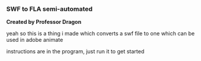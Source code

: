 ### SWF to FLA semi-automated ###
**Created by Professor Dragon**

yeah so this is a thing i made which converts a swf file to one which can be used in adobe animate

instructions are in the program, just run it to get started
